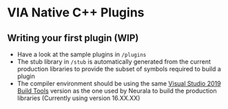 # VIA Native C++ Plugins

## Writing your first plugin (WIP)

- Have a look at the sample plugins in `/plugins`
- The stub library in `/stub` is automatically generated from the current production libraries to provide the subset of symbols required to build a plugin
- The compiler environment should be using the same [Visual Studio 2019 Build Tools](https://docs.microsoft.com/en-us/visualstudio/releases/2019/release-notes) version as the one used by Neurala to build the production libraries (Currently using version 16.XX.XX)
